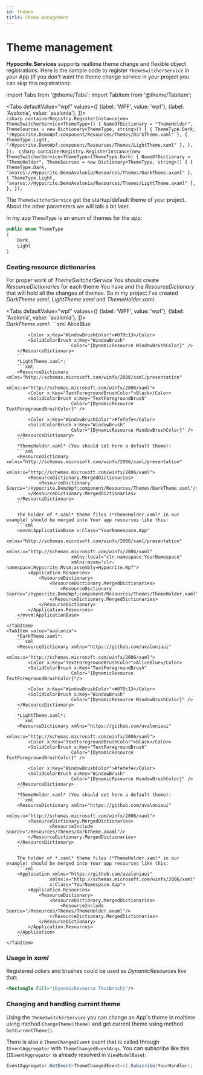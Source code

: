 ```yaml
---
id: themes
title: Theme management
---
```


# Theme management   

**Hypocrite.Services** supports realtime theme change and flexible object registrations. Here is the sample code to register ```ThemeSwitcherService``` in your App (if you don't want the theme change service in your project you can skip this registration):

import Tabs from '@theme/Tabs';
import TabItem from '@theme/TabItem';

<Tabs
    defaultValue="wpf"
    values={[
        {label: 'WPF', value: 'wpf'},
        {label: 'Avalonia', value: 'avalonia'},
    ]}>
    <TabItem value="wpf">  
        ```csharp
        containerRegistry.RegisterInstance(new ThemeSwitcherService<ThemeType>()
        {
            NameOfDictionary = "ThemeHolder",
            ThemeSources = new Dictionary<ThemeType, string>()
            {
                { ThemeType.Dark, "/Hypocrite.DemoWpf;component/Resources/Themes/DarkTheme.xaml" },
                { ThemeType.Light, "/Hypocrite.DemoWpf;component/Resources/Themes/LightTheme.xaml" },
            },
        });
        ```
    </TabItem>
    <TabItem value="avalonia">
        ```csharp
        containerRegistry.RegisterInstance(new ThemeSwitcherService<ThemeType>(ThemeType.Dark)
        {
            NameOfDictionary = "ThemeHolder",
            ThemeSources = new Dictionary<ThemeType, string>()
            {
                { ThemeType.Dark, "avares://Hypocrite.DemoAvalonia/Resources/Themes/DarkTheme.axaml" },
                { ThemeType.Light, "avares://Hypocrite.DemoAvalonia/Resources/Themes/LightTheme.axaml" },
            },
        });
        ```
    </TabItem>
</Tabs>   

The ```ThemeSwitcherService``` get the startup/default theme of your project. About the other parameters we will talk a bit later.  

In my app ```ThemeType``` is an enum of themes for the app:
```csharp
public enum ThemeType
{
    Dark,
    Light
}
```

### Ceating resource dictionaries

For proper work of *ThemeSwitcherService* You should create *ResourceDictionaries* for each theme You have and the *ResourceDictionary* that will hold all the changes of themes. So in my project I've created *DarkTheme.xaml*, *LightTheme.xaml* and *ThemeHolder.xaml*.  

<Tabs
    defaultValue="wpf"
    values={[
        {label: 'WPF', value: 'wpf'},
        {label: 'Avalonia', value: 'avalonia'},
    ]}>
    <TabItem value="wpf">  
       *DarkTheme.xaml*:
        ```xml
        <ResourceDictionary xmlns="http://schemas.microsoft.com/winfx/2006/xaml/presentation"
                            xmlns:x="http://schemas.microsoft.com/winfx/2006/xaml">
            <Color x:Key="TextForegroundBrushColor">AliceBlue</Color>
            <SolidColorBrush x:Key="TextForegroundBrush" 
                            Color="{DynamicResource TextForegroundBrushColor}"/>

            <Color x:Key="WindowBrushColor">#070c13</Color>
            <SolidColorBrush x:Key="WindowBrush"
                            Color="{DynamicResource WindowBrushColor}" />
        </ResourceDictionary>
        ```
        *LightTheme.xaml*:
        ```xml
        <ResourceDictionary xmlns="http://schemas.microsoft.com/winfx/2006/xaml/presentation"
                            xmlns:x="http://schemas.microsoft.com/winfx/2006/xaml">
            <Color x:Key="TextForegroundBrushColor">Black</Color>
            <SolidColorBrush x:Key="TextForegroundBrush"
                            Color="{DynamicResource TextForegroundBrushColor}" />
            
            <Color x:Key="WindowBrushColor">#fefefe</Color>
            <SolidColorBrush x:Key="WindowBrush"
                            Color="{DynamicResource WindowBrushColor}" />
        </ResourceDictionary>
        ```
        *ThemeHolder.xaml* (You should set here a default theme):
        ```xml
        <ResourceDictionary xmlns="http://schemas.microsoft.com/winfx/2006/xaml/presentation"
                            xmlns:x="http://schemas.microsoft.com/winfx/2006/xaml">
            <ResourceDictionary.MergedDictionaries>
                <ResourceDictionary Source="/Hypocrite.DemoWpf;component/Resources/Themes/DarkTheme.xaml"/>
            </ResourceDictionary.MergedDictionaries>
        </ResourceDictionary>
        ```

        The holder of *.xaml* theme files (*ThemeHolder.xaml* in our example) should be merged into Your app resources like this:
        ```xml
        <mvvm:ApplicationBase x:Class="YourNamespace.App"
                            xmlns="http://schemas.microsoft.com/winfx/2006/xaml/presentation"
                            xmlns:x="http://schemas.microsoft.com/winfx/2006/xaml"
                            xmlns:local="clr-namespace:YourNamespace"
                            xmlns:mvvm="clr-namespace:Hypocrite.Mvvm;assembly=Hypocrite.Wpf">
            <Application.Resources>
                <ResourceDictionary>
                    <ResourceDictionary.MergedDictionaries>
                        <ResourceDictionary Source="/Hypocrite.DemoWpf;component/Resources/Themes/ThemeHolder.xaml"/>
                    </ResourceDictionary.MergedDictionaries>
                </ResourceDictionary>
            </Application.Resources>
        </mvvm:ApplicationBase>
        ```
    </TabItem>
    <TabItem value="avalonia">
        *DarkTheme.xaml*:
        ```xml
        <ResourceDictionary xmlns="https://github.com/avaloniaui"
                            xmlns:x="http://schemas.microsoft.com/winfx/2006/xaml">
            <Color x:Key="TextForegroundBrushColor">AliceBlue</Color>
            <SolidColorBrush x:Key="TextForegroundBrush" 
                            Color="{DynamicResource TextForegroundBrushColor}"/>

            <Color x:Key="WindowBrushColor">#070c13</Color>
            <SolidColorBrush x:Key="WindowBrush"
                            Color="{DynamicResource WindowBrushColor}" />
        </ResourceDictionary>
        ```
        *LightTheme.xaml*:
        ```xml
        <ResourceDictionary xmlns="https://github.com/avaloniaui"
                            xmlns:x="http://schemas.microsoft.com/winfx/2006/xaml">
            <Color x:Key="TextForegroundBrushColor">Black</Color>
            <SolidColorBrush x:Key="TextForegroundBrush"
                            Color="{DynamicResource TextForegroundBrushColor}" />
            
            <Color x:Key="WindowBrushColor">#fefefe</Color>
            <SolidColorBrush x:Key="WindowBrush"
                            Color="{DynamicResource WindowBrushColor}" />
        </ResourceDictionary>
        ```
        *ThemeHolder.xaml* (You should set here a default theme):
        ```xml
        <ResourceDictionary xmlns="https://github.com/avaloniaui"
                            xmlns:x="http://schemas.microsoft.com/winfx/2006/xaml">
            <ResourceDictionary.MergedDictionaries>
                    <ResourceInclude Source="/Resources/Themes/DarkTheme.axaml"/>
            </ResourceDictionary.MergedDictionaries>
        </ResourceDictionary>
        ```

        The holder of *.xaml* theme files (*ThemeHolder.xaml* in our example) should be merged into Your app resources like this:
        ```xml
        <Application xmlns="https://github.com/avaloniaui"
                    xmlns:x="http://schemas.microsoft.com/winfx/2006/xaml"
                    x:Class="YourNamespace.App">
            <Application.Resources>
                <ResourceDictionary>
                    <ResourceDictionary.MergedDictionaries>
                        <ResourceInclude Source="/Resources/Themes/ThemeHolder.axaml"/>
                    </ResourceDictionary.MergedDictionaries>
                </ResourceDictionary>
            </Application.Resources>
        </Application>
        ```
    </TabItem>
</Tabs>  

### Usage in *xaml*

Registered colors and brushes could be used as *DynamicResource*s like that:
```xml
<Rectangle Fill="{DynamicResource TestBrush}"/>
```

### Changing and handling current theme

Using the ```ThemeSwitcherService``` you can change an App's theme in realtime using method ```ChangeTheme(theme)``` and get current theme using method ```GetCurrentTheme()```.   

There is also a ```ThemeChangedEvent``` event that is called through ```IEventAggregator``` with ```ThemeChangedEventArgs```. You can subscribe like this (```IEventAggregator``` is already resolved in ```ViewModelBase```):
```csharp
EventAggregator.GetEvent<ThemeChangedEvent>().Subscribe(YourHandler);
```
